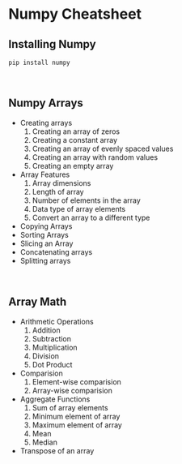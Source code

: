 # Numpy Cheatsheet

## Installing Numpy
`pip install numpy`

<br>

## Numpy Arrays
* Creating arrays
    1. Creating an array of zeros
    2. Creating a constant array
    3. Creating an array of evenly spaced values
    4. Creating an array with random values
    5. Creating an empty array
* Array Features
    1. Array dimensions
    2. Length of array
    3. Number of elements in the array
    4. Data type of array elements
    5. Convert an array to a different type
* Copying Arrays
* Sorting Arrays
* Slicing an Array
* Concatenating arrays
* Splitting arrays

<br>

## Array Math
* Arithmetic Operations
    1. Addition
    2. Subtraction
    3. Multiplication
    4. Division
    5. Dot Product
* Comparision
    1. Element-wise comparision
    2. Array-wise comparision
* Aggregate Functions
    1. Sum of array elements
    2. Minimum element of array
    3. Maximum element of array
    4. Mean
    5. Median
* Transpose of an array

<br>


